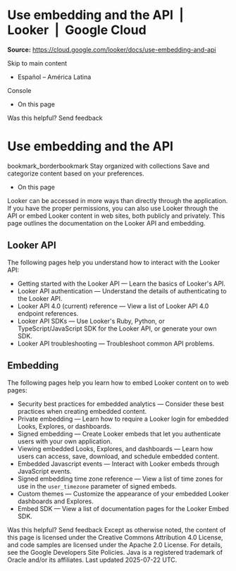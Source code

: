 # Use embedding and the API  |  Looker  |  Google Cloud

**Source:** https://cloud.google.com/looker/docs/use-embedding-and-api

Skip to main content 
  * Español – América Latina

Console 


  * On this page




Was this helpful?
Send feedback 
#  Use embedding and the API
bookmark_borderbookmark Stay organized with collections  Save and categorize content based on your preferences.
  * On this page


Looker can be accessed in more ways than directly through the application. If you have the proper permissions, you can also use Looker through the API or embed Looker content in web sites, both publicly and privately. This page outlines the documentation on the Looker API and embedding. 
## Looker API
The following pages help you understand how to interact with the Looker API:
  * Getting started with the Looker API — Learn the basics of Looker's API.
  * Looker API authentication — Understand the details of authenticating to the Looker API.
  * Looker API 4.0 (current) reference — View a list of Looker API 4.0 endpoint references.
  * Looker API SDKs — Use Looker's Ruby, Python, or TypeScript/JavaScript SDK for the Looker API, or generate your own SDK.
  * Looker API troubleshooting — Troubleshoot common API problems.


## Embedding
The following pages help you learn how to embed Looker content on to web pages:
  * Security best practices for embedded analytics — Consider these best practices when creating embedded content.
  * Private embedding — Learn how to require a Looker login for embedded Looks, Explores, or dashboards.
  * Signed embedding — Create Looker embeds that let you authenticate users with your own application.
  * Viewing embedded Looks, Explores, and dashboards — Learn how users can access, save, download, and schedule embedded content.
  * Embedded Javascript events — Interact with Looker embeds through JavaScript events.
  * Signed embedding time zone reference — View a list of time zones for use in the `user_timezone` parameter of signed embeds.
  * Custom themes — Customize the appearance of your embedded Looker dashboards and Explores.
  * Embed SDK — View a list of documentation pages for the Looker Embed SDK.


Was this helpful?
Send feedback 
Except as otherwise noted, the content of this page is licensed under the Creative Commons Attribution 4.0 License, and code samples are licensed under the Apache 2.0 License. For details, see the Google Developers Site Policies. Java is a registered trademark of Oracle and/or its affiliates.
Last updated 2025-07-22 UTC.


